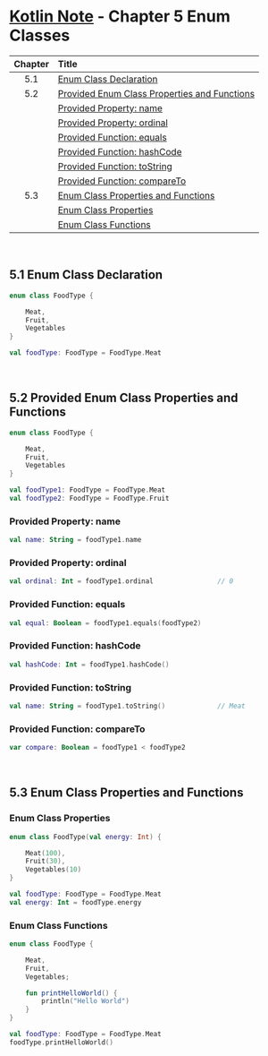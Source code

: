 # [Kotlin Note](../../README.md) - Chapter 5 Enum Classes
| Chapter | Title |
| :-: | :- |
| 5.1 | [Enum Class Declaration](#51-enum-class-declaration) |
| 5.2 | [Provided Enum Class Properties and Functions](#52-provided-enum-class-properties-and-functions) |
|  | [Provided Property: name](#provided-property-name) |
|  | [Provided Property: ordinal](#provided-property-ordinal) |
|  | [Provided Function: equals](#provided-function-equals) |
|  | [Provided Function: hashCode](#provided-function-hashcode) |
|  | [Provided Function: toString](#provided-function-tostring) |
|  | [Provided Function: compareTo](#provided-function-compareto) |
| 5.3 | [Enum Class Properties and Functions](#53-enum-class-properties-and-functions) |
|  | [Enum Class Properties](#enum-class-properties) |
|  | [Enum Class Functions](#enum-class-functions) |

<br />

## 5.1 Enum Class Declaration
```kotlin
enum class FoodType {

    Meat,
    Fruit,
    Vegetables
}
```
```kotlin
val foodType: FoodType = FoodType.Meat
```

<br />

## 5.2 Provided Enum Class Properties and Functions
```kotlin
enum class FoodType {

    Meat,
    Fruit,
    Vegetables
}
```
```kotlin
val foodType1: FoodType = FoodType.Meat
val foodType2: FoodType = FoodType.Fruit
```

### Provided Property: name
```kotlin
val name: String = foodType1.name
```

### Provided Property: ordinal
```kotlin
val ordinal: Int = foodType1.ordinal                // 0
```

### Provided Function: equals
```kotlin
val equal: Boolean = foodType1.equals(foodType2)
```

### Provided Function: hashCode
```kotlin
val hashCode: Int = foodType1.hashCode()
```

### Provided Function: toString
```kotlin
val name: String = foodType1.toString()             // Meat
```

### Provided Function: compareTo
```kotlin
var compare: Boolean = foodType1 < foodType2
```

<br />

## 5.3 Enum Class Properties and Functions
### Enum Class Properties
```kotlin
enum class FoodType(val energy: Int) {

    Meat(100),
    Fruit(30),
    Vegetables(10)
}
```
```kotlin
val foodType: FoodType = FoodType.Meat
val energy: Int = foodType.energy
```

### Enum Class Functions
```kotlin
enum class FoodType {

    Meat,
    Fruit,
    Vegetables;

    fun printHelloWorld() {
        println("Hello World")
    }
}
```
```kotlin
val foodType: FoodType = FoodType.Meat
foodType.printHelloWorld()
```

<br />
